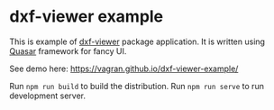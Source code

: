 # dxf-viewer example

This is example of [dxf-viewer](https://github.com/vagran/dxf-viewer) package application. It is 
written using [Quasar](https://quasar.dev/) framework for fancy UI.

See demo here: https://vagran.github.io/dxf-viewer-example/

Run `npm run build` to build the distribution.
Run `npm run serve` to run development server.
